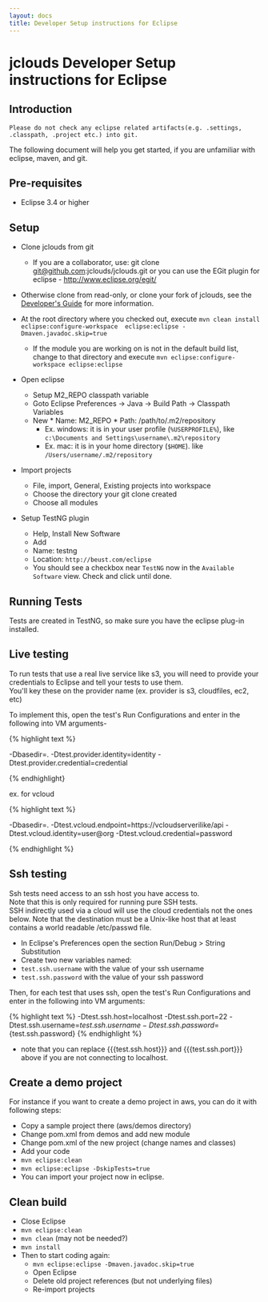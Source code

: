 ```yaml
---
layout: docs
title: Developer Setup instructions for Eclipse
---
```


# jclouds Developer Setup instructions for Eclipse

## Introduction
`Please do not check any eclipse related artifacts(e.g. .settings, .classpath, .project etc.) into git.` 

The following document will help you get started, if you are unfamiliar with eclipse, maven, and git.

## Pre-requisites
*  Eclipse 3.4 or higher

## Setup
*  Clone jclouds from git
   *  If you are a collaborator, use: git clone git@github.com:jclouds/jclouds.git or 
  	you can use the EGit plugin for eclipse - http://www.eclipse.org/egit/
  *  Otherwise clone from read-only, or clone your fork of jclouds, see the 
  	 [Developer's Guide](http://code.google.com/p/jclouds/wiki/DevelopersGuide) for more information.

*  At the root directory where you checked out, execute `mvn clean install eclipse:configure-workspace  eclipse:eclipse -Dmaven.javadoc.skip=true`
   *  If the module you are working on is not in the default build list, change to that directory and execute `mvn eclipse:configure-workspace eclipse:eclipse`

*  Open eclipse
   *  Setup M2_REPO classpath variable
     *  Goto Eclipse Preferences &rarr; Java &rarr; Build Path &rarr; Classpath Variables
     *  New
       *  Name: M2_REPO
       *  Path: /path/to/.m2/repository
          *  Ex. windows: it is in your user profile (`%USERPROFILE%`), like `c:\Documents and Settings\username\.m2\repository`
          *  Ex. mac: it is in your home directory (`$HOME`). like `/Users/username/.m2/repository`
  *  Import projects
     *  File, import, General, Existing projects into workspace
     *  Choose the directory your git clone created
     *  Choose all modules
  *  Setup TestNG plugin
     *  Help, Install New Software
     *  Add 
       *  Name: testng
       *  Location: `http://beust.com/eclipse`
     *  You should see a checkbox near `TestNG` now in the `Available Software` view.  Check and click until done.

## Running Tests

Tests are created in TestNG, so make sure you have the eclipse plug-in installed.  

## Live testing 

To run tests that use a real live service like s3, you will need to provide your credentials to Eclipse and tell your tests to use them.  
You'll key these on the provider name (ex. provider  is s3, cloudfiles, ec2, etc)

To implement this, open the test's Run Configurations and enter in the following into VM arguments-

{% highlight text %}

-Dbasedir=. -Dtest.provider.identity=identity -Dtest.provider.credential=credential

{% endhighlight}

ex. for vcloud

{% highlight text %}

-Dbasedir=. -Dtest.vcloud.endpoint=https://vcloudserverilike/api -Dtest.vcloud.identity=user@org -Dtest.vcloud.credential=password

{% endhighlight %}

## Ssh testing

Ssh tests need access to an ssh host you have access to.  
Note that this is only required for running pure SSH tests.  
SSH indirectly used via a cloud will use the cloud credentials not the ones below. 
Note that the destination must be a Unix-like host that at least contains a world readable /etc/passwd file.

*  In Eclipse's Preferences open the section Run/Debug > String Substitution
*  Create two new variables named:
  *  `test.ssh.username` with the value of your ssh username
  *  `test.ssh.password` with the value of your ssh password

Then, for each test that uses ssh, open the test's Run Configurations and enter in the following into VM arguments:

{% highlight text %}
-Dtest.ssh.host=localhost -Dtest.ssh.port=22 -Dtest.ssh.username=${test.ssh.username} -Dtest.ssh.password=${test.ssh.password}
{% endhighlight %}

*  note that you can replace {{{test.ssh.host}}} and {{{test.ssh.port}}} above if you are not connecting to localhost.


## Create a demo project

For instance if you want to create a demo project in aws, you can do it with following steps:

*  Copy a sample project there (aws/demos directory) 
*  Change pom.xml from demos and add new module
*  Change pom.xml of the new project (change names and classes)
*  Add your code
*  `mvn eclipse:clean `
*  `mvn eclipse:eclipse -DskipTests=true`
*  You  can import your project now in eclipse.



## Clean build 
  * Close Eclipse
  * `mvn eclipse:clean`
  * `mvn clean` (may not be needed?)
  * `mvn install`
  * Then to start coding again:
    * `mvn eclipse:eclipse -Dmaven.javadoc.skip=true`
    * Open Eclipse
    * Delete old project references (but not underlying files)
    * Re-import projects
